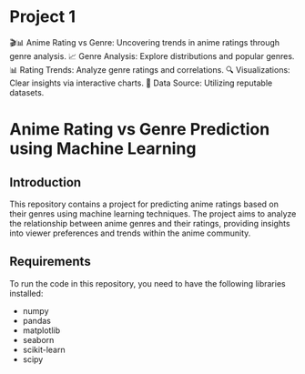 # Project 1
🎬📊 Anime Rating vs Genre: Uncovering trends in anime ratings through genre analysis.  📈 Genre Analysis: Explore distributions and popular genres.  📊 Rating Trends: Analyze genre ratings and correlations.  🔍 Visualizations: Clear insights via interactive charts.  🔗 Data Source: Utilizing reputable datasets.
# Anime Rating vs Genre Prediction using Machine Learning

## Introduction
This repository contains a project for predicting anime ratings based on their genres using machine learning techniques. The project aims to analyze the relationship between anime genres and their ratings, providing insights into viewer preferences and trends within the anime community.

## Requirements
To run the code in this repository, you need to have the following libraries installed:
- numpy
- pandas
- matplotlib
- seaborn
- scikit-learn
- scipy



